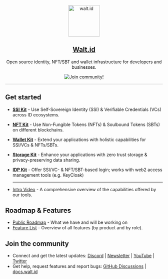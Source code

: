 <div align="center">
<div>
    <a href="https://walt.id">
    <img alt="walt.id" src="https://user-images.githubusercontent.com/48290617/186866872-7b5b079b-d729-4585-a354-1e97d316b36f.png" width=100/>
    </a>    
</div>
    <h2><a href="https://walt.id" target="_blank">Walt.id</a></h2>
<p> Open source identity, NFT/SBT and wallet infrastructure for developers and businesses.</p>
<a href="https://walt.id/community">
    <img src="https://img.shields.io/badge/Join-The Community-blue.svg?style=flat" alt="Join community!" />
  </a>

<hr>
<div>
</div>

</div>


## Get started

* <a href="https://github.com/walt-id/waltid-ssikit" target="_blank" style="font-weight:bold;">SSI Kit</a> - Use Self-Sovereign Identity (SSI) & Verifiable Credentials (VCs) across ID ecosystems.
* <a href="https://github.com/walt-id/waltid-nftkit" target="_blank" style="font-weight:bold;">NFT Kit</a> - Use Non-Fungible Tokens (NFTs) & Soulbound Tokens (SBTs) on different blockchains.
* <a href="https://github.com/walt-id/waltid-walletkit" target="_blank" style="font-weight:bold;">Wallet Kit</a> - Extend your applications with holistic capabilities for SSI/VCs & NFTs/SBTs.
* <a href="https://github.com/walt-id/waltid-storage-kit" target="_blank" style="font-weight:bold;">Storage Kit</a> - Enhance your applications with zero trust storage & privacy-preserving data sharing.
* <a href="https://github.com/walt-id/waltid-idpkit" target="_blank" style="font-weight:bold;">IDP Kit</a> - Offer SSI/VC- & NFT/SBT-based login; works with web2 access management tools (e.g. KeyCloak)

  ---

* [Intro Video](https://youtu.be/Cy8BSMmEt8U) - A comprehensive overview of the capabilities offered by our tools.

## Roadmap & Features

* [Public Roadmap](https://walt-id.notion.site/fcde1687baab42378b3047d4a22eeaca?v=1140dd17c17b4726a70cc1465d20866d) - What we have and will be working on
* [Feature List](https://www.notion.so/walt-id/Feature-List-5177a61c9d9c410ab1912a0e8574f014) - Overview of all features (by product and by role).


## Join the community

* Connect and get the latest updates: <a href="https://discord.gg/AW8AgqJthZ">Discord</a> | <a href="https://walt.id/newsletter">Newsletter</a> | <a href="https://www.youtube.com/channel/UCXfOzrv3PIvmur_CmwwmdLA">YouTube</a> | <a href="https://mobile.twitter.com/walt_id" target="_blank">Twitter</a>
* Get help, request features and report bugs: <a href="https://github.com/walt-id/.github/discussions" target="_blank">GitHub Discussions</a> | <a href="https://docs.walt.id" target="_blank">docs.walt.id</a>

